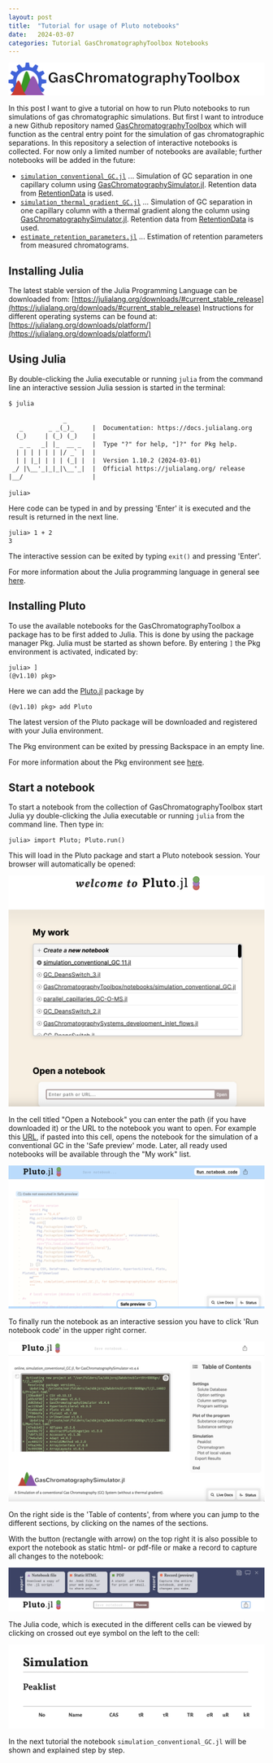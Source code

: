 ```yaml
---
layout: post
title:  "Tutorial for usage of Pluto notebooks"
date:   2024-03-07
categories: Tutorial GasChromatographyToolbox Notebooks
---
```

![GasChromatographyToolbox.jl](/assets/GasChromatographyToolbox_logo_w.png)

In this post I want to give a tutorial on how to run Pluto notebooks to run simulations of gas chromatographic simulations. But first I want to introduce a new Github repository named [GasChromatographyToolbox](https://github.com/JanLeppert/GasChromatographyToolbox) which will function as the central entry point for the simulation of gas chromatographic separations. In this repository a selection of interactive notebooks is collected. For now only a limited number of notebooks are available; further notebooks will be added in the future:

* [`simulation_conventional_GC.jl`](https://github.com/JanLeppert/GasChromatographyToolbox/blob/main/notebooks/simulation_conventional_GC.jl) ... Simulation of GC separation in one capillary column using [GasChromatographySimulator.jl](https://github.com/JanLeppert/GasChromatographySimulator.jl). Retention data from [RetentionData](https://github.com/JanLeppert/RetentionData) is used.
* [`simulation_thermal_gradient_GC.jl`](https://github.com/JanLeppert/GasChromatographyToolbox/blob/main/notebooks/simulation_thermal_gradient_GC.jl) ... Simulation of GC separation in one capillary column with a thermal gradient along the column using [GasChromatographySimulator.jl](https://github.com/JanLeppert/GasChromatographySimulator.jl). Retention data from [RetentionData](https://github.com/JanLeppert/RetentionData) is used.
* [`estimate_retention_parameters.jl`](https://github.com/JanLeppert/GasChromatographyToolbox/blob/main/notebooks/estimate_retention_parameters.jl) ... Estimation of retention parameters from measured chromatograms.

## Installing Julia

The latest stable version of the Julia Programming Language can be downloaded from:
[https://julialang.org/downloads/#current_stable_release](https://julialang.org/downloads/#current_stable_release) 
Instructions for different operating systems can be found at:
[https://julialang.org/downloads/platform/](https://julialang.org/downloads/platform/) 

## Using Julia

By double-clicking the Julia executable or running `julia` from the command line an interactive session Julia session is started in the terminal:

```
$ julia

               _
   _       _ _(_)_     |  Documentation: https://docs.julialang.org
  (_)     | (_) (_)    |
   _ _   _| |_  __ _   |  Type "?" for help, "]?" for Pkg help.
  | | | | | | |/ _` |  |
  | | |_| | | | (_| |  |  Version 1.10.2 (2024-03-01)
 _/ |\__'_|_|_|\__'_|  |  Official https://julialang.org/ release
|__/                   |

julia>
```

Here code can be typed in and by pressing 'Enter' it is executed and the result is returned in the next line.
```
julia> 1 + 2
3
```

The interactive session can be exited by typing `exit()` and pressing 'Enter'.

For more information about the Julia programming language in general see [here](https://docs.julialang.org/en/v1/).

## Installing Pluto

To use the available notebooks for the GasChromatographyToolbox a package has to be first added to Julia. This is done by using the package manager Pkg. Julia must be started as shown before. By entering  `]` the Pkg environment is activated, indicated by:
```
julia> ]
(@v1.10) pkg> 
```
Here we can add the [Pluto.jl](https://github.com/fonsp/Pluto.jl) package by
```
(@v1.10) pkg> add Pluto
```
The latest version of the Pluto package will be downloaded and registered with your Julia environment.

The Pkg environment can be exited by pressing Backspace in an empty line. 

For more information about the Pkg environment see [here](https://pkgdocs.julialang.org/v1/).

## Start a notebook

To start a notebook from the collection of GasChromatographyToolbox start Julia yy double-clicking the Julia executable or running `julia` from the command line. Then type in:
```
julia> import Pluto; Pluto.run()
```
This will load in the Pluto package and start a Pluto notebook session. Your browser will automatically be opened:

![Start screen](/assets/p2/start.png)

In the cell titled "Open a Notebook" you can enter the path (if you have downloaded it) or the URL to the notebook you want to open. For example this [URL](https://github.com/JanLeppert/GasChromatographyToolbox/blob/main/notebooks/simulation_conventional_GC.jl), if pasted into this cell, opens the notebook for the simulation of a conventional GC in the 'Safe preview' mode. Later, all ready used notebooks will be available through the "My work" list. 

![Safe preview](/assets/p2/safe_preview.png)

To finally run the notebook as an interactive session you have to click 'Run notebook code' in the upper right corner. 

![Loaded notebook](/assets/p2/loaded.png)

On the right side is the 'Table of contents', from where you can jump to the different sections, by clicking on the names of the sections. 

With the button (rectangle with arrow) on the top right it is also possible to export the notebook as static html- or pdf-file or make a record to capture all changes to the notebook: 

![Export](/assets/p2/export.png)

The Julia code, which is executed in the different cells can be viewed by clicking on crossed out eye symbol on the left to the cell:

![Hidden code](/assets/p2/hidden_code.gif)

In the next tutorial the notebook `simulation_conventional_GC.jl` will be shown and explained step by step.